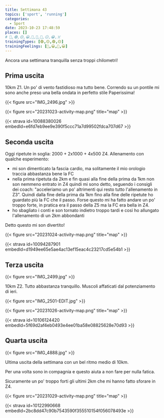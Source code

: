 ```yaml
---
title: Settimana 43
topics: ['sport', 'running']
categories:
  - Sport
date: 2023-10-23 17:48:59
places: []
# 🔴,🟢,🟡,😀,🙁,🫤,🙂,😐,😭,☠️
trainingTypes: [🟢,🟡,🟢,🟡]
trainingFeelings: [🙂,😀,🙂,😀]
---
```


Ancora una settimana tranquilla senza troppi chilometri!

<!--more--> 


## Prima uscita
10km Z1. Un po' di vento fastidioso ma tutto bene. Correndo su un pontile mi sono anche preso una bella ondata in perfetto stile Paperissima!

{{< figure src="IMG_2496.jpg" >}}

{{< figure src="20231023-activity-map.png" title="map" >}}

{{< strava id=10088380026 embedId=e6fd7eb9ee9e390f5ccc71a7d99502fdca707d67 >}}

## Seconda uscita

Oggi ripetute in soglia: 2000 + 2x1000 + 4x500 Z4.
Allenamento con qualche esperimento:
- mi son dimenticato la fascia cardio, ma solitamente il mio orologio traccia abbastanza bene la FC
- nella prima ripetuta da 2km e fin quasi alla fine della prima da 1km non son nemmeno entrato in Z4 quindi mi sono detto, seguendo i consigli dei coach: "acceleriamo un po' altrimenti qui resto tutto l'allenamento in Z3". Quindi dalla fine della prima da 1km fino alla fine delle ripetute ho guardato più la FC che il passo. Forse questo mi ha fatto andare un po' troppo forte, in pratica era il passo della Z5 ma la FC era bella in Z4.
- ho sbagliato i conti e son tornato indietro troppo tardi e così ho allungato l'allenamento di un 2km abbondanti

Detto questo mi son divertito!

{{< figure src="20231024-activity-map.png" title="map" >}}

{{< strava id=10094287901 embedId=d1949ee65e5ae4ac13ef15eac4c23217cd5e54b1 >}}

## Terza uscita

{{< figure src="IMG_2499.jpg" >}}

10km Z2. Tutto abbastanza tranquillo. Muscoli affaticati dal potenziamento di ieri.

{{< figure src="IMG_2501-EDIT.jpg" >}}

{{< figure src="20231026-activity-map.png" title="map" >}}

{{< strava id=10106124420 embedId=5f69d2af4eb0493e4ee01ba58e08825628e70d93 >}}

## Quarta uscita
{{< figure src="IMG_4888.jpg" >}}

Ultima uscita della settimana con un bel ritmo medio di 10km. 

Per una volta sono in compagnia e questo aiuta a non fare per nulla fatica.

Sicuramente un po' troppo forti gli ultimi 2km che mi hanno fatto sforare in Z4.

{{< figure src="20231029-activity-map.png" title="map" >}}

{{< strava id=10122990668 embedId=2bc8dd47c90b7543590f355510154f056078493e >}}
